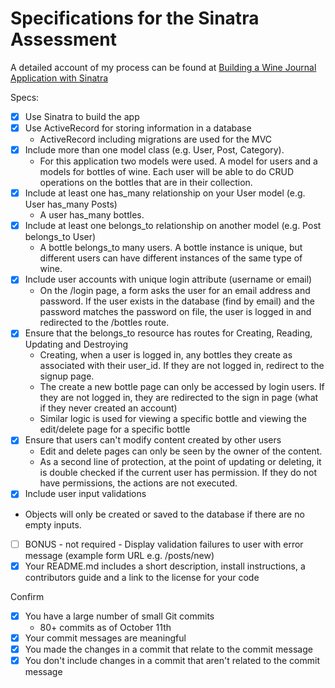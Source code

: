 # Specifications for the Sinatra Assessment

A detailed account of my process can be found at [Building a Wine Journal Application with Sinatra](https://shannoncrabill.com/blog/sinatra-crud-application/)

Specs:
- [x] Use Sinatra to build the app
- [x] Use ActiveRecord for storing information in a database
  - ActiveRecord including migrations are used for the MVC
- [x] Include more than one model class (e.g. User, Post, Category).
  - For this application two models were used. A model for users and a models for bottles of wine. Each user will be able to do CRUD operations on the bottles that are in their collection.
- [x] Include at least one has_many relationship on your User model (e.g. User has_many Posts)
  - A user has_many bottles.
- [x] Include at least one belongs_to relationship on another model (e.g. Post belongs_to User)
  - A bottle belongs_to many users. A bottle instance is unique, but different users can have different instances of the same type of wine.
- [x] Include user accounts with unique login attribute (username or email)
  - On the /login page, a form asks the user for an email address and password. If the user exists in the database (find by email) and the password matches the password on file, the user is logged in and redirected to the /bottles route.
- [x] Ensure that the belongs_to resource has routes for Creating, Reading, Updating and Destroying
  - Creating, when a user is logged in, any bottles they create as associated with their user_id. If they are not logged in, redirect to the signup page.
  - The create a new bottle page can only be accessed by login users. If they are not logged in, they are redirected to the sign in page (what if they never created an account)
  - Similar logic is used for viewing a specific bottle and viewing the edit/delete page for a specific bottle
- [x] Ensure that users can't modify content created by other users
  - Edit and delete pages can only be seen by the owner of the content.
  - As a second line of protection, at the point of updating or deleting, it is double checked if the current user has permission. If they do not have permissions, the actions are not executed.
- [x] Include user input validations
 - Objects will only be created or saved to the database if there are no empty inputs.
- [ ] BONUS - not required - Display validation failures to user with error message (example form URL e.g. /posts/new)
- [x] Your README.md includes a short description, install instructions, a contributors guide and a link to the license for your code

Confirm
- [x] You have a large number of small Git commits
  - 80+ commits as of October 11th
- [x] Your commit messages are meaningful
- [x] You made the changes in a commit that relate to the commit message
- [x] You don't include changes in a commit that aren't related to the commit message
